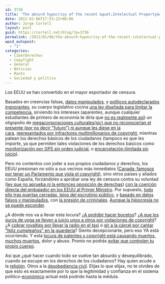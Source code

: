 ```yaml
---
id: 3736
title: 'The absurd hypocrisy of the recent &quot;Intelectual Property&quot; legal abuse'
date: 2012-01-06T17:53:22+00:00
author: Jorge Cortell
layout: post
guid: https://cortell.net/blog/?p=3736
permalink: /2012/01/06/the-absurd-hypocrisy-of-the-recent-intelectual-property-legal-abuse/
wpsd_autopost:
  - "1"
categories:
  - CiberDerechos
  - Copyfight
  - General
  - Noticias
  - Rants
  - Sociedad y polí­tica
---
```

Los EEUU se han convertido en el mayor exportador de censura.

Basados en creencias falsas, <a title="https://www.techdirt.com/articles/20120104/04545217274/cato-institute-digs-into-mpaas-own-research-to-show-that-sopa-wouldnt-save-single-net-job.shtml" href="https://www.techdirt.com/articles/20120104/04545217274/cato-institute-digs-into-mpaas-own-research-to-show-that-sopa-wouldnt-save-single-net-job.shtml" target="_blank">datos manipulados</a>, y <a title="https://boingboing.net/2011/12/30/breaking-u-s-congress-cluele.html" href="https://boingboing.net/2011/12/30/breaking-u-s-congress-cluele.html" target="_blank">políticos autodeclarados ingnorantes</a>, su cuerpo legislativo cocina <a title="https://www.extremetech.com/computing/111543-google-amazon-facebook-and-twitter-considering-nuclear-option-to-protest-sopa" href="https://www.extremetech.com/computing/111543-google-amazon-facebook-and-twitter-considering-nuclear-option-to-protest-sopa" target="_blank">una ley diseñada para limitar la competencia</a>, sirviendo los intereses (aparentes, aunque cualquier estudiantes de primero de economía te diría que <a title="https://boingboing.net/2012/01/01/raiders-of-the-lost-ark-shot-f.html" href="https://boingboing.net/2012/01/01/raiders-of-the-lost-ark-shot-f.html" target="_blank">no es realmente así</a>) un oligopolio de <a title="https://www.engadget.com/2012/01/05/digital-music-finally-outsells-physical-media/" href="https://www.engadget.com/2012/01/05/digital-music-finally-outsells-physical-media/" target="_blank">megacorporaciones culturales(sic) que no reconocerían el presente (por no decir "futuro") ni aunque les diese en la cara</a>, <a title="https://gizmodo.com/5869321/dear-recording-industry-pay-9-million-for-pirating-tv-shows-or-shut-up" href="https://gizmodo.com/5869321/dear-recording-industry-pay-9-million-for-pirating-tv-shows-or-shut-up" target="_blank">representados por infractores multimillonarios de copyright</a>, mientras patean los derechos básicos de los ciudadanos (tampoco es que les importe, ya que permiten tales violaciones de los derechos básicos como <a title="https://www.wired.com/threatlevel/2012/01/warrantless-gps-monitoring/" href="https://www.wired.com/threatlevel/2012/01/warrantless-gps-monitoring/" target="_blank">monitorización por GPS sin orden judicial</a>, o <a title="https://www.huffingtonpost.com/2011/12/15/indefinite-military-detention-bill-passes_n_1152114.html" href="https://www.huffingtonpost.com/2011/12/15/indefinite-military-detention-bill-passes_n_1152114.html" target="_blank">encarcelación ilimitada sin juicio</a>).

Pero no contentos con joder a sus propios ciudadanos y derechos, los EEUU presionan no sólo a sus vecinos más inmediatos (<a title="https://www.pirateparty.ca/uncategorized/press-release-copyright-infringement-in-canadian-parliament" href="https://www.pirateparty.ca/uncategorized/press-release-copyright-infringement-in-canadian-parliament" target="_blank">Canada: famosos por tener un Parlamento que viola el copyright</a>), sino otros países y aliados como España, forzándoles a aprobar una ley de censura contra su voluntad (<a title="https://stephanegrueso.blogspot.com/2012/01/la-hemeroteca-antisistema-hoy-esperanza.html" href="https://stephanegrueso.blogspot.com/2012/01/la-hemeroteca-antisistema-hoy-esperanza.html" target="_blank">ley que no aprueba ni la entonces oposición de derechas</a>) <a title="https://www.elpais.com/articulo/cultura/EE/UU/afeo/Zapatero/decision/aprobar/ley/Sinde/elpepucul/20120103elpepucul_6/Tes" href="https://www.elpais.com/articulo/cultura/EE/UU/afeo/Zapatero/decision/aprobar/ley/Sinde/elpepucul/20120103elpepucul_6/Tes" target="_blank">con la coerción directa del embajador en los EEUU al Primer Ministro</a>. Por supuesto, <a title="https://ciberderechos.barrapunto.com/article.pl?sid=11/12/29/0932215" href="https://ciberderechos.barrapunto.com/article.pl?sid=11/12/29/0932215" target="_blank">todo ello tras puertas cerradas, lejos del escrutinio público</a>, y <a title="https://gallir.wordpress.com/2012/01/04/las-perdidas-por-pirateria-en-espana-son/" href="https://gallir.wordpress.com/2012/01/04/las-perdidas-por-pirateria-en-espana-son/" target="_blank">basado en datos falsos y manipulados</a>, con <a title="https://es.wikipedia.org/wiki/Operaci%C3%B3n_Saga" href="https://es.wikipedia.org/wiki/Operaci%C3%B3n_Saga" target="_blank">la presión de criminales</a>. <a title="https://bandaancha.eu/articulo/8200/ministerio-cultura-sgae-moncloa-tambien-bajan-musica-software-pirata-bittorrent" href="https://bandaancha.eu/articulo/8200/ministerio-cultura-sgae-moncloa-tambien-bajan-musica-software-pirata-bittorrent" target="_blank">Aunque la hipocresía no se puede esconder</a>.

¿A dónde nos va a llevar esta locura? ¿<a title="https://boingboing.net/2012/01/03/sketching-not-permitted.html" href="https://boingboing.net/2012/01/03/sketching-not-permitted.html" target="_blank">A prohibir hacer bocetos</a>? ¿<a title="https://query.nytimes.com/gst/fullpage.html?res=9C02E6D81439F931A35751C1A9679D8B63&ref=yoga" href="https://query.nytimes.com/gst/fullpage.html?res=9C02E6D81439F931A35751C1A9679D8B63&ref=yoga" target="_blank">A que los gurús de yoga se lleven a juicio unos a otros por violaciones de copyright</a>? ¿A <a title="https://www.futureofcopyright.com/home/blog-post/2011/10/24/belgian-taxi-drivers-must-pay-royalties-for-using-the-radio.html" href="https://www.futureofcopyright.com/home/blog-post/2011/10/24/belgian-taxi-drivers-must-pay-royalties-for-using-the-radio.html" target="_blank">cobrar royalties por llevar la radio en el taxi</a> o <a title="https://world-music-instruments-happen.com/singing-happy-birthday-could-land-you-jail-time.html" href="https://world-music-instruments-happen.com/singing-happy-birthday-could-land-you-jail-time.html" target="_blank">gir a la cárcel por cantar "feliz cumpleaños" en la guardería</a>? Siento decepcionarte, pero eso YA está ocurriendo. Y esta <a title="https://www.counterpunch.org/2009/02/12/the-largest-wave-of-suicides-in-history/" href="https://www.counterpunch.org/2009/02/12/the-largest-wave-of-suicides-in-history/" target="_blank">locura de patentes y copyright está causando muertos, muchos muertos</a>, dolor y abuso. Pronto no podrás <a title="https://itc.conversationsnetwork.org/shows/detail5091.html" href="https://itc.conversationsnetwork.org/shows/detail5091.html" target="_blank">evitar que controlen tu propio cuerpo</a>.

Así que ¿qué hacer cuando todo se vuelve tan absurdo y desequilibrado, cuando se escupe en los derechos de los ciudadanos? Hay quien acude a la <a title="https://news.cnet.com/8301-17938_105-57352469-1/file-sharing-religion-goes-legit-in-sweden/?part=rss&subj=news&tag=2547-1_3-0-20" href="https://news.cnet.com/8301-17938_105-57352469-1/file-sharing-religion-goes-legit-in-sweden/?part=rss&subj=news&tag=2547-1_3-0-20" target="_blank">religión</a>. Otros a la <a title="https://traficantes.net/index.php/editorial/catalogo/otras/Manual-de-desobediencia-a-la-Ley-Sinde" href="https://traficantes.net/index.php/editorial/catalogo/otras/Manual-de-desobediencia-a-la-Ley-Sinde" target="_blank">desobediencia civil</a>. Elijas lo que elijas, no te olvides de que esto es exactamente por lo que la legitimidad y confianza en el sistema politico-<a title="https://www.eleconomista.es/interstitial/volver/emirates12/empresas-finanzas/noticias/3645932/01/12/-Los-jefes-de-las-cajas-rescatadas-ya-acumulan-blindajes-de-65-millones.html" href="https://www.eleconomista.es/interstitial/volver/emirates12/empresas-finanzas/noticias/3645932/01/12/-Los-jefes-de-las-cajas-rescatadas-ya-acumulan-blindajes-de-65-millones.html" target="_blank">económico</a> actual está podrido hasta la médula.
